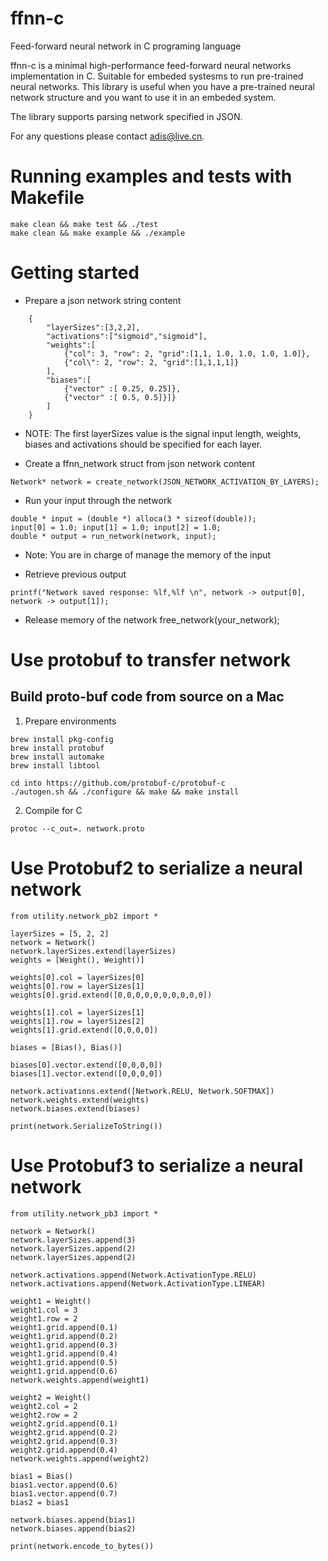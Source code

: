 # ffnn-c
Feed-forward neural network in C programing language

ffnn-c is a minimal high-performance feed-forward neural networks implementation in C. Suitable for embeded systesms to run pre-trained neural networks. This library is useful when you have a pre-trained neural network structure and you want to use it in an embeded system.

The library supports parsing network specified in JSON.

For any questions please contact adis@live.cn.

# Running examples and tests with Makefile
```
make clean && make test && ./test
make clean && make example && ./example
```

# Getting started
* Prepare a json network string content
```
    {
        "layerSizes":[3,2,2],
        "activations":["sigmoid","sigmoid"],
        "weights":[
            {"col": 3, "row": 2, "grid":[1,1, 1.0, 1.0, 1.0, 1.0]},
            {"col\": 2, "row": 2, "grid":[1,1,1,1]}
        ],
        "biases":[
            {"vector" :[ 0.25, 0.25]},
            {"vector" :[ 0.5, 0.5]}]}
        ]
    }
```
 - NOTE: The first layerSizes value is the signal input length, weights, biases and activations should be specified for each layer.

* Create a ffnn_network struct from json network content
```
Network* network = create_network(JSON_NETWORK_ACTIVATION_BY_LAYERS);
```

* Run your input through the network
```
double * input = (double *) alloca(3 * sizeof(double));
input[0] = 1.0; input[1] = 1.0; input[2] = 1.0;
double * output = run_network(network, input);
```
- Note: You are in charge of manage the memory of the input

* Retrieve previous output
```
printf("Network saved response: %lf,%lf \n", network -> output[0], network -> output[1]);
```

* Release memory of the network
free_network(your_network);

# Use protobuf to transfer network

## Build proto-buf code from source on a Mac
1. Prepare environments
```
brew install pkg-config
brew install protobuf
brew install automake
brew install libtool

cd into https://github.com/protobuf-c/protobuf-c
./autogen.sh && ./configure && make && make install
```
2. Compile for C
```
protoc --c_out=. network.proto
```

# Use Protobuf2 to serialize a neural network
```
from utility.network_pb2 import *

layerSizes = [5, 2, 2]
network = Network()
network.layerSizes.extend(layerSizes)
weights = [Weight(), Weight()]

weights[0].col = layerSizes[0]
weights[0].row = layerSizes[1]
weights[0].grid.extend([0,0,0,0,0,0,0,0,0,0])

weights[1].col = layerSizes[1]
weights[1].row = layerSizes[2]
weights[1].grid.extend([0,0,0,0])

biases = [Bias(), Bias()]

biases[0].vector.extend([0,0,0,0])
biases[1].vector.extend([0,0,0,0])

network.activations.extend([Network.RELU, Network.SOFTMAX])
network.weights.extend(weights)
network.biases.extend(biases)

print(network.SerializeToString())
```
# Use Protobuf3 to serialize a neural network
```
from utility.network_pb3 import *

network = Network()
network.layerSizes.append(3)
network.layerSizes.append(2)
network.layerSizes.append(2)

network.activations.append(Network.ActivationType.RELU)
network.activations.append(Network.ActivationType.LINEAR)

weight1 = Weight()
weight1.col = 3
weight1.row = 2
weight1.grid.append(0.1)
weight1.grid.append(0.2)
weight1.grid.append(0.3)
weight1.grid.append(0.4)
weight1.grid.append(0.5)
weight1.grid.append(0.6)
network.weights.append(weight1)

weight2 = Weight()
weight2.col = 2
weight2.row = 2
weight2.grid.append(0.1)
weight2.grid.append(0.2)
weight2.grid.append(0.3)
weight2.grid.append(0.4)
network.weights.append(weight2)

bias1 = Bias()
bias1.vector.append(0.6)
bias1.vector.append(0.7)
bias2 = bias1

network.biases.append(bias1)
network.biases.append(bias2)

print(network.encode_to_bytes())
```


